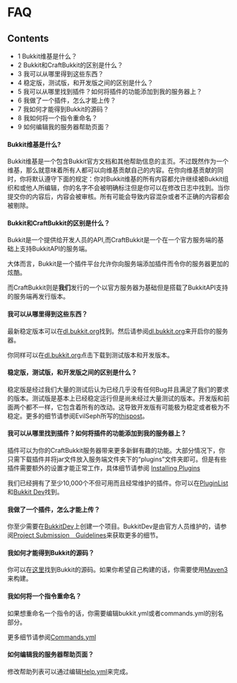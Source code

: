#  FAQ

## Contents

  * 1 Bukkit维基是什么？
  * 2 Bukkit和CraftBukkit的区别是什么？
  * 3 我可以从哪里得到这些东西？
  * 4 稳定版，测试版，和开发版之间的区别是什么？
  * 5 我可以从哪里找到插件？如何将插件的功能添加到我的服务器上？
  * 6 我做了一个插件，怎么才能上传？
  * 7 我如何才能得到Bukkit的源码？
  * 8 我如何将一个指令重命名？
  * 9 如何编辑我的服务器帮助页面？

#### Bukkit维基是什么?

Bukkit维基是一个包含Bukkit官方文档和其他帮助信息的主页。不过既然作为一个维基，那么就意味着所有人都可以向维基贡献自己的内容。在你向维基贡献的同时，你将默认遵守下面的规定：你对Bukkit维基的所有内容都允许继续被Bukkit组织和或他人所编辑，你的名字不会被明确标注但是你可以在修改日志中找到。当你提交你的内容后，内容会被审核。所有可能会导致内容混杂或者不正确的内容都会被剔除。

#### Bukkit和CraftBukkit的区别是什么？

Bukkit是一个提供给开发人员的API,而CraftBukkit是一个在一个官方服务端的基础上支持BukkitAPI的服务端。

大体而言，Bukkit是一个插件平台允许你向服务端添加插件而令你的服务器更加的炫酷。

而CraftBukkit则是**我们**发行的一个以官方服务器为基础但是搭载了BukkitAPI支持的服务端再发行版本。

#### 我可以从哪里得到这些东西？

最新稳定版本可以在[dl.bukkit.org](http://dl.bukkit.org)找到。然后请参阅[dl.bukkit.org](http://dl.bukkit.org)来开启你的服务器。

你同样可以在[dl.bukkit.org](http://dl.bukkit.org)点击下载到测试版本和开发版本。

#### 稳定版，测试版，和开发版之间的区别是什么？

稳定版是经过我们大量的测试后认为已经几乎没有任何Bug并且满足了我们的要求的版本。测试版是基本上已经稳定运行但是尚未经过大量测试的版本。开发版和前面两个都不一样，它包含着所有的改动。这导致开发版有可能极为稳定或者极为不稳定。更多的细节请参阅EvilSeph所写的[thispost](http://forums.bukkit.org/threads/reminder-bukkit-is-following-a-new-release-system.65358/)。

#### 我可以从哪里找到插件？如何将插件的功能添加到我的服务器上？

插件可以为你的CraftBukkit服务器带来更多新鲜有趣的功能。大部分情况下，你只需下载插件并将jar文件放入服务端文件夹下的“plugins”文件夹即可。但是有些插件需要额外的设置才能正常工作，具体细节请参阅 [Installing Plugins](/Installing_Plugins)

我们已经拥有了至少10,000个不但可用而且经常维护的插件。你可以在[PluginList](http://plugins.bukkit.org)和[Bukkit Dev](http://dev.bukkit.org/server-mods)找到。
#### 我做了一个插件，怎么才能上传？

你至少需要在[BukkitDev](http://dev.bukkit.org/)上创建一个项目。BukkitDev是由官方人员维护的，请参阅[Project Submission　Guidelines](/BukkitDev:Project_Submission_Guidelines)来获取更多的细节。

#### 我如何才能得到Bukkit的源码？

你可以在[这里](https://github.com/Bukkit/)找到Bukkit的源码。如果你希望自己构建的话，你需要使用[Maven3](http://maven.apache.org/)来构建。

#### 我如何将一个指令重命名？

如果想重命名一个指令的话，你需要编辑bukkit.yml或者commands.yml的别名部分。

更多细节请参阅[Commands.yml](/Commands.yml)

#### 如何编辑我的服务器帮助页面？

修改帮助列表可以通过编辑[Help.yml](/Help.yml)来完成。
